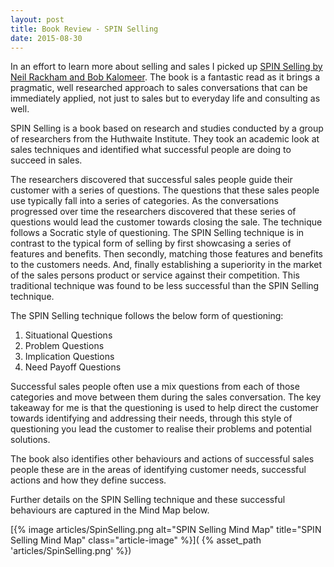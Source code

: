 ```yaml
---
layout: post
title: Book Review - SPIN Selling
date: 2015-08-30
---
```


In an effort to learn more about selling and sales I picked up [SPIN Selling by
Neil Rackham and Bob
Kalomeer](http://www.amazon.com/SPIN-Selling-Neil-Rackham/dp/1565114205). The
book is a fantastic read as it brings a pragmatic, well researched approach to
sales conversations that can be immediately applied, not just to sales but to
everyday life and consulting as well.

<!--more-->

SPIN Selling is a book based on research and studies conducted by a group of
researchers from the Huthwaite Institute. They took an academic look at sales
techniques and identified what successful people are doing to succeed in sales.

The researchers discovered that successful sales people guide their customer
with a series of questions. The questions that these sales people use
typically fall into a series of categories. As the conversations progressed
over time the researchers discovered that these series of questions would lead
the customer towards closing the sale. The technique follows a Socratic style
of questioning. The SPIN Selling technique is in contrast to the typical form
of selling by first showcasing a series of features and benefits. Then
secondly, matching those features and benefits to the customers needs. And,
finally establishing a superiority in the market of the sales persons product
or service against their competition. This traditional technique was found to
be less successful than the SPIN Selling technique.

The SPIN Selling technique follows the below form of questioning:

1. Situational Questions
1. Problem Questions
1. Implication Questions
1. Need Payoff Questions

Successful sales people often use a mix questions from each of those categories
and move between them during the sales conversation. The key takeaway for me is
that the questioning is used to help direct the customer towards identifying
and addressing their needs, through this style of questioning you lead the
customer to realise their problems and potential solutions.

The book also identifies other behaviours and actions of successful sales
people these are in the areas of identifying customer needs, successful actions
and how they define success.

Further details on the SPIN Selling technique and these successful behaviours
are captured in the Mind Map below.

[{% image articles/SpinSelling.png alt="SPIN Selling Mind Map" title="SPIN Selling Mind Map" class="article-image" %}](
{% asset_path 'articles/SpinSelling.png' %})
